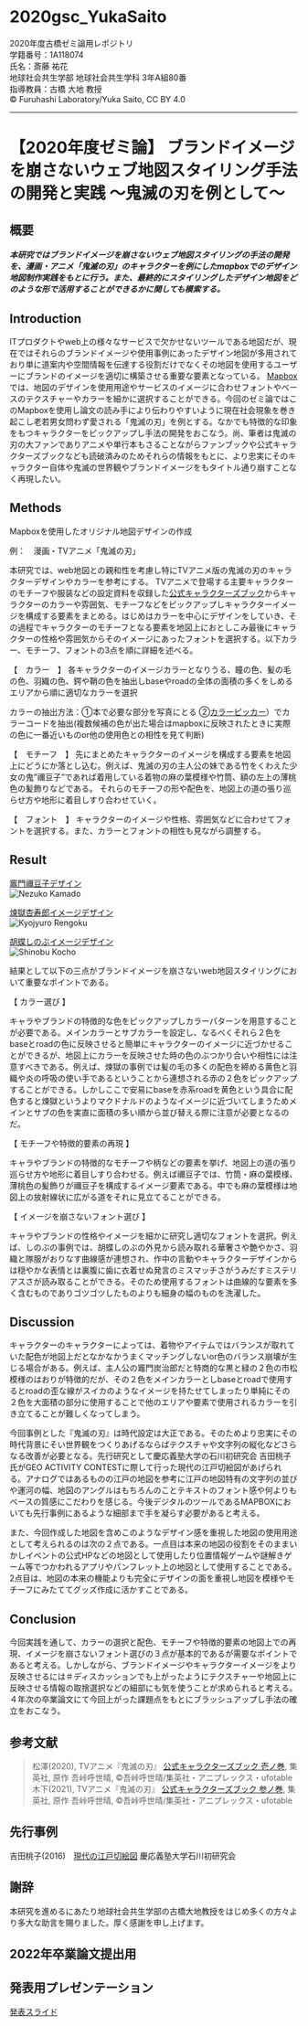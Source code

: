 # 2020gsc_YukaSaito
2020年度古橋ゼミ論用レポジトリ  
 学籍番号：1A118074      
 氏名：斎藤 祐花   
 地球社会共生学部 地球社会共生学科 3年A組80番   
 指導教員：古橋 大地 教授  
 © Furuhashi Laboratory/Yuka Saito, CC BY 4.0  
***

# 【2020年度ゼミ論】 ブランドイメージを崩さないウェブ地図スタイリング手法の開発と実践 〜鬼滅の刃を例として〜
##  概要
##### 本研究ではブランドイメージを崩さないウェブ地図スタイリングの手法の開発を、漫画・アニメ「鬼滅の刃」のキャラクターを例にしたmapboxでのデザイン地図制作実践をもとに行う。また、最終的にスタイリングしたデザイン地図をどのような形で活用することができるかに関しても模索する。 
##  Introduction
 ITプロダクトやweb上の様々なサービスで欠かせないツールである地図だが、現在ではそれらのブランドイメージや使用事例にあったデザイン地図が多用されており単に道案内や空間情報を伝達する役割だけでなくその地図を使用するユーザーにブランドのイメージを適切に構築させる重要な要素となっている。 [Mapbox](https://www.mapbox.jp/mapbox-studio) では、地図のデザインを使用用途やサービスのイメージに合わせフォントやベースのテクスチャーやカラーを細かに選択することができる。今回のゼミ論ではこのMapboxを使用し論文の読み手により伝わりやすいように現在社会現象を巻き起こし老若男女問わず愛される「鬼滅の刃」を例とする。なかでも特徴的な印象をもつキャラクターをピックアップし手法の開発をおこなう。尚、筆者は鬼滅の刃の大ファンでありアニメや単行本もさることながらファンブックや公式キャラクターズブックなども読破済みのためそれらの情報をもとに、より忠実にそのキャラクター自体や鬼滅の世界観やブランドイメージをもタイトル通り崩すことなく再現したい。 
##  Methods
Mapboxを使用したオリジナル地図デザインの作成 
 
例：　漫画・TVアニメ「鬼滅の刃」 

本研究では、web地図との親和性を考慮し特にTVアニメ版の鬼滅の刃のキャラクターデザインやカラーを参考にする。 
TVアニメで登場する主要キャラクターのモチーフや服装などの設定資料を収録した[公式キャラクターズブック](https://books.shueisha.co.jp/items/contents.html?isbn=978-4-8342-1721-6)からキャラクターのカラーや雰囲気、モチーフなどをピックアップしキャラクターイメージを構成する要素をまとめる。はじめはカラーを中心にデザインをしていき、その過程でキャラクターのモチーフとなる要素を地図上におとしこみ最後にキャラクターの性格や雰囲気からそのイメージにあったフォントを選択する。以下カラー、モチーフ、フォントの3点を順に詳細を述べる。
 
【　カラー　】 
各キャラクターのイメージカラーとなりうる、瞳の色、髪の毛の色、羽織の色、鍔や鞘の色を抽出しbaseやroadの全体の面積の多くをしめるエリアから順に適切なカラーを選択

カラーの抽出方法：①本で必要な部分を写真にとる ②[カラーピッカー](https://lab.syncer.jp/Tool/Image-Color-Picker/)）でカラーコードを抽出(複数候補の色が出た場合はmapboxに反映されたときに実際の色に一番近いものor他の使用色との相性を見て判断) 

【　モチーフ　】 
先にまとめたキャラクターのイメージを構成する要素を地図上にどうにか落とし込む。例えば、鬼滅の刃の主人公の妹である竹をくわえた少女の鬼”禰豆子”であれば着用している着物の麻の葉模様や竹筒、額の左上の薄桃色の髪飾りなどである。 それらのモチーフの形や配色を、地図上の道の張り巡らせ方や地形に着目しすり合わせていく。 

【　フォント　】
キャラクターのイメージや性格、雰囲気などに合わせてフォントを選択する。また、カラーとフォントの相性も見ながら調整する。


  
##  Result
[竈門禰豆子デザイン](https://api.mapbox.com/styles/v1/yukasaito/ckk2nghbv3mq917lewdd4eyut.html?fresh=true&title=view&access_token=pk.eyJ1IjoieXVrYXNhaXRvIiwiYSI6ImNrZDYxdjRzcTFrN2wycW8zNnBvZndwcGEifQ.rblEBet0xcsjyEvxDI1SzQ)  
![Nezuko Kamado](https://user-images.githubusercontent.com/62432677/105676810-61ddeb00-5f2e-11eb-80b7-4fb928c2cb93.png)  

   
   
[煉獄杏寿郎イメージデザイン](https://api.mapbox.com/styles/v1/yukasaito/ckk2p8f233odv17nzpgpn4hzz.html?fresh=true&title=view&access_token=pk.eyJ1IjoieXVrYXNhaXRvIiwiYSI6ImNrZDYxdjRzcTFrN2wycW8zNnBvZndwcGEifQ.rblEBet0xcsjyEvxDI1SzQ)  
![Kyojyuro Rengoku](https://user-images.githubusercontent.com/62432677/105671286-ccd6f400-5f25-11eb-8741-0fa3df7ee12c.png)  
   
[胡蝶しのぶイメージデザイン](https://api.mapbox.com/styles/v1/yukasaito/ckk2i5son0cv017p3t034mk0m.html?fresh=true&title=view&access_token=pk.eyJ1IjoieXVrYXNhaXRvIiwiYSI6ImNrZDYxdjRzcTFrN2wycW8zNnBvZndwcGEifQ.rblEBet0xcsjyEvxDI1SzQ)  
![Shinobu Kocho](https://user-images.githubusercontent.com/62432677/105671367-eed07680-5f25-11eb-921d-b5c7b461705b.png)  
   
結果として以下の三点がブランドイメージを崩さないweb地図スタイリングにおいて重要なポイントである。 
 
 

【 カラー選び 】 
 
キャラやブランドの特徴的な色をピックアップしカラーパターンを用意することが必要である。メインカラーとサブカラーを設定し、なるべくそれら２色をbaseとroadの色に反映させると簡単にキャラクターのイメージに近づかせることができるが、地図上にカラーを反映させた時の色のぶつかり合いや相性には注意すべきである。例えば、煉獄の事例では髪の毛の多くの配色を締める黄色と羽織や炎の呼吸の使い手であるということから連想される赤の２色をピックアップすることができる。しかしここで安易にbaseを赤系roadを黄色という具合に配色すると煉獄というよりマクドナルドのようなイメージに近づいてしまうためメインとサブの色を実直に面積の多い順から並び替える際に注意が必要となるのだ。
 
【 モチーフや特徴的要素の再現 】
 
キャラやブランドの特徴的なモチーフや柄などの要素を挙げ、地図上の道の張り巡らせ方や地形に着目しすり合わせる。例えば禰豆子では、竹筒・麻の葉模様、薄桃色の髪飾りが禰豆子を構成するイメージ要素である。中でも麻の葉模様は地図上の放射線状に広がる道をそれに見立てることができる。

【 イメージを崩さないフォント選び 】
 
キャラやブランドの性格やイメージを細かに研究し適切なフォントを選択。例えば、しのぶの事例では、胡蝶しのぶの外見から読み取れる華奢さや艶やかさ、羽織と隊服がおりなす曲線感が連想され、作中の言動やキャラクターデザインからは穏やかな表情とは裏腹に歯に衣着せぬ発言のミスマッチさがうみだすミステリアスさが読み取ることができる。そのため使用するフォントは曲線的な要素を多く含むものでありゴツゴツしたものよりも細身の幅のものを洗濯した。


  

##  Discussion 
キャラクターのキャラクターによっては、着物やアイテムではバランスが取れていた配色が地図上だとなかなかうまくマッチングしないor色のバランス崩壊が生じる場合がある。例えば、主人公の竈門炭治郎だと特商的な黒と緑の２色の市松模様のはおりが特徴的だが、その２色をメインカラーとしbaseとroadで使用するとroadの歪な線がスイカのようなイメージを持たせてしまったり単純にその２色を大面積の部分に使用することで他のエリアや要素で使用されるカラーを引き立てることが難しくなってしまう。

今回事例とした『鬼滅の刃』は時代設定は大正である。そのためより忠実にその時代背景にそい世界観をつくりあげるならばテクスチャや文字列の縦化などさらなる改善が必要となる。先行研究として慶応義塾大学の石川初研究会
吉田桃子氏がGEO ACTIVITY CONTESTに際して行った現代の江戸切絵図があげられる。アナログではあるものの江戸の地図を参考に江戸の地図特有の文字列の並びや運河の幅、地図のアングルはもちろんのことテキストのフォント感や何よりもベースの質感にこだわりを感じる。今後デジタルのツールであるMAPBOXにおいても先行事例にあるような細部まで手を凝らす必要があると考える。

また、今回作成した地図を含めこのようなデザイン感を重視した地図の使用用途として考えられるのは次の２点である。一点目は本来の地図の役割をそのままいかしイベントの公式HPなどの地図として使用したり位置情報ゲームや謎解きゲーム等でつかわれるアプリやパンフレット上の地図として使用することである。2点目は、地図の本来の機能よりも完全にデザインの面を重視し地図を模様やモチーフにみたててグッズ作成に活かすことである。

##  Conclusion 
今回実践を通して、カラーの選択と配色、モチーフや特徴的要素の地図上での再現、イメージを崩さないフォント選びの３点が基本的であるが需要なポイントであると考える。しかしながら、ブランドイメージやキャラクターイメージをより反映させるには＃ディスカッションでも上がったようにテクスチャーや地図上に反映させる情報の取捨選択などの細部にも気を使うことが求められると考える。４年次の卒業論文にて今回上がった課題点をもとにブラッシュアップし手法の確立をおこなう。
##  参考文献

> 松澤(2020), TVアニメ『鬼滅の刃』 [公式キャラクターズブック 壱ノ巻](https://books.shueisha.co.jp/items/contents.html?isbn=978-4-8342-1721-6), 集英社, 原作 吾峠呼世晴, ©︎吾峠呼世晴/集英社・アニプレックス・ufotable  
> 木下(2021), TVアニメ『鬼滅の刃』 [公式キャラクターズブック 参ノ巻](https://books.shueisha.co.jp/items/contents.html?isbn=978-4-8342-1723-0), 集英社, 原作 吾峠呼世晴, ©︎吾峠呼世晴/集英社・アニプレックス・ufotable  

##  先行事例
吉田桃子(2016)　[現代の江戸切絵図](https://g-expo.jp/2016/geocon/pdf/geocon_presenter05.pdf) 慶応義塾大学石川初研究会　

##  謝辞
本研究を進めるにあたり地球社会共生学部の古橋大地教授をはじめ多くの方々より多大な助言を賜りました。厚く感謝を申し上げます。  
##  2022年卒業論文提出用
##  発表用プレゼンテーション
 [発表スライド](https://docs.google.com/presentation/d/1rZg_0igUzBBMqVaE7acKVi1N6eq_Ws1DZAswYk2U7nI/edit#slide=id.gbb410e4814_2_1)
